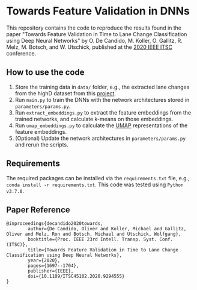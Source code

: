 # Towards Feature Validation in DNNs
This repository contains the code to reproduce the results found in the 
paper "Towards Feature Validation in Time to Lane Change Classification 
using Deep Neural Networks" by O. De Candido, M. Koller, O. Gallitz, R. Melz,
M. Botsch, and W. Utschick, published at the [2020 IEEE ITSC](https://ieeexplore.ieee.org/document/9294555) conference.

## How to use the code
1. Store the training data in `data/` folder, e.g., the extracted lane 
   changes from the highD 
   dataset from this [project](https://github.com/decandido/highD-extract-lane-changes).
2. Run `main.py` to train the DNNs with the network architectures stored in 
   `parameters/params.py`.
3. Run `extract_embeddings.py` to extract the feature embeddings from the 
   trained networks, and calculate k-means on those embeddings.
4. Run `umap_embeddings.py` to calculate the [UMAP](https://umap-learn.readthedocs.io/en/latest/) representations of the feature embeddings.
5. (Optional) Update the network architectures in `parameters/params.py` and 
   rerun the scripts.

## Requirements
The required packages can be installed via the `requirements.txt` file, e.g.,
`conda install -r requirements.txt`.
This code was tested using `Python v3.7.0`.

## Paper Reference
```angular2html
@inproceedings{decandido2020towards,
        author={De Candido, Oliver and Koller, Michael and Gallitz, Oliver and Melz, Ron and Botsch, Michael and Utschick, Wolfgang},
        booktitle={Proc. IEEE 23rd Intell. Transp. Syst. Conf. (ITSC)},
        title={Towards Feature Validation in Time to Lane Change Classification using Deep Neural Networks}, 
        year={2020},
        pages={1697--1704},
        publisher={IEEE},
        doi={10.1109/ITSC45102.2020.9294555}
}
```